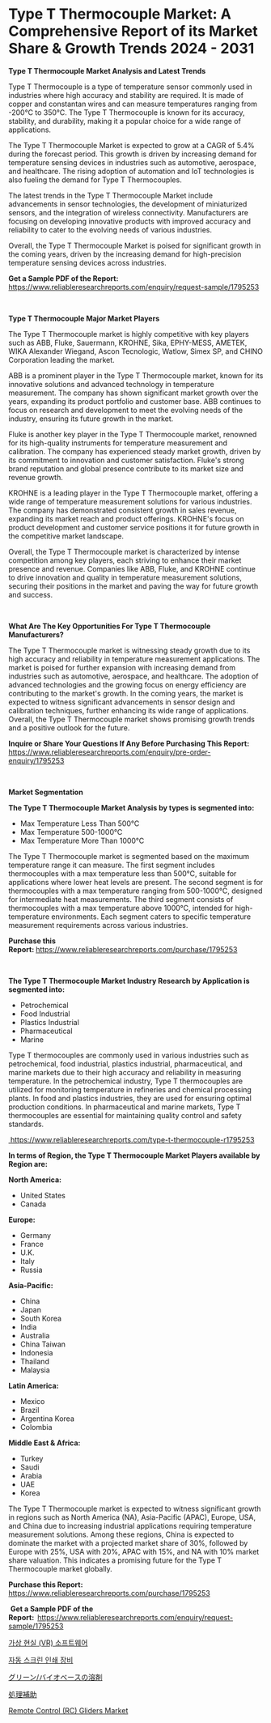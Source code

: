 <p><h1>Type T Thermocouple Market: A Comprehensive Report of its Market Share & Growth Trends 2024 - 2031</h1></p><p><strong>Type T Thermocouple Market Analysis and Latest Trends</strong></p>
<p><p>Type T Thermocouple is a type of temperature sensor commonly used in industries where high accuracy and stability are required. It is made of copper and constantan wires and can measure temperatures ranging from -200°C to 350°C. The Type T Thermocouple is known for its accuracy, stability, and durability, making it a popular choice for a wide range of applications.</p><p>The Type T Thermocouple Market is expected to grow at a CAGR of 5.4% during the forecast period. This growth is driven by increasing demand for temperature sensing devices in industries such as automotive, aerospace, and healthcare. The rising adoption of automation and IoT technologies is also fueling the demand for Type T Thermocouples.</p><p>The latest trends in the Type T Thermocouple Market include advancements in sensor technologies, the development of miniaturized sensors, and the integration of wireless connectivity. Manufacturers are focusing on developing innovative products with improved accuracy and reliability to cater to the evolving needs of various industries.</p><p>Overall, the Type T Thermocouple Market is poised for significant growth in the coming years, driven by the increasing demand for high-precision temperature sensing devices across industries.</p></p>
<p><strong>Get a Sample PDF of the Report:&nbsp;</strong> <a href="https://www.reliableresearchreports.com/enquiry/request-sample/1795253">https://www.reliableresearchreports.com/enquiry/request-sample/1795253</a></p>
<p>&nbsp;</p>
<p><strong>Type T Thermocouple Major Market Players</strong></p>
<p><p>The Type T Thermocouple market is highly competitive with key players such as ABB, Fluke, Sauermann, KROHNE, Sika, EPHY-MESS, AMETEK, WIKA Alexander Wiegand, Ascon Tecnologic, Watlow, Simex SP, and CHINO Corporation leading the market. </p><p>ABB is a prominent player in the Type T Thermocouple market, known for its innovative solutions and advanced technology in temperature measurement. The company has shown significant market growth over the years, expanding its product portfolio and customer base. ABB continues to focus on research and development to meet the evolving needs of the industry, ensuring its future growth in the market. </p><p>Fluke is another key player in the Type T Thermocouple market, renowned for its high-quality instruments for temperature measurement and calibration. The company has experienced steady market growth, driven by its commitment to innovation and customer satisfaction. Fluke's strong brand reputation and global presence contribute to its market size and revenue growth.</p><p>KROHNE is a leading player in the Type T Thermocouple market, offering a wide range of temperature measurement solutions for various industries. The company has demonstrated consistent growth in sales revenue, expanding its market reach and product offerings. KROHNE's focus on product development and customer service positions it for future growth in the competitive market landscape. </p><p>Overall, the Type T Thermocouple market is characterized by intense competition among key players, each striving to enhance their market presence and revenue. Companies like ABB, Fluke, and KROHNE continue to drive innovation and quality in temperature measurement solutions, securing their positions in the market and paving the way for future growth and success.</p></p>
<p>&nbsp;</p>
<p><strong>What Are The Key Opportunities For Type T Thermocouple Manufacturers?</strong></p>
<p><p>The Type T Thermocouple market is witnessing steady growth due to its high accuracy and reliability in temperature measurement applications. The market is poised for further expansion with increasing demand from industries such as automotive, aerospace, and healthcare. The adoption of advanced technologies and the growing focus on energy efficiency are contributing to the market's growth. In the coming years, the market is expected to witness significant advancements in sensor design and calibration techniques, further enhancing its wide range of applications. Overall, the Type T Thermocouple market shows promising growth trends and a positive outlook for the future.</p></p>
<p><strong>Inquire or Share Your Questions If Any Before Purchasing This Report:</strong> <a href="https://www.reliableresearchreports.com/enquiry/pre-order-enquiry/1795253">https://www.reliableresearchreports.com/enquiry/pre-order-enquiry/1795253</a></p>
<p>&nbsp;</p>
<p><strong>Market Segmentation</strong></p>
<p><strong>The Type T Thermocouple Market Analysis by types is segmented into:</strong></p>
<p><ul><li>Max Temperature Less Than 500℃</li><li>Max Temperature 500-1000℃</li><li>Max Temperature More Than 1000℃</li></ul></p>
<p><p>The Type T Thermocouple market is segmented based on the maximum temperature range it can measure. The first segment includes thermocouples with a max temperature less than 500℃, suitable for applications where lower heat levels are present. The second segment is for thermocouples with a max temperature ranging from 500-1000℃, designed for intermediate heat measurements. The third segment consists of thermocouples with a max temperature above 1000℃, intended for high-temperature environments. Each segment caters to specific temperature measurement requirements across various industries.</p></p>
<p><strong>Purchase this Report:&nbsp;</strong><a href="https://www.reliableresearchreports.com/purchase/1795253">https://www.reliableresearchreports.com/purchase/1795253</a></p>
<p>&nbsp;</p>
<p><strong>The Type T Thermocouple Market Industry Research by Application is segmented into:</strong></p>
<p><ul><li>Petrochemical</li><li>Food Industrial</li><li>Plastics Industrial</li><li>Pharmaceutical</li><li>Marine</li></ul></p>
<p><p>Type T thermocouples are commonly used in various industries such as petrochemical, food industrial, plastics industrial, pharmaceutical, and marine markets due to their high accuracy and reliability in measuring temperature. In the petrochemical industry, Type T thermocouples are utilized for monitoring temperature in refineries and chemical processing plants. In food and plastics industries, they are used for ensuring optimal production conditions. In pharmaceutical and marine markets, Type T thermocouples are essential for maintaining quality control and safety standards.</p></p>
<p><a href="https://www.reliableresearchreports.com/type-t-thermocouple-r1795253">&nbsp;https://www.reliableresearchreports.com/type-t-thermocouple-r1795253</a></p>
<p><strong>In terms of Region, the Type T Thermocouple Market Players available by Region are:</strong></p>
<p>
    <p> <strong> North America: </strong>
        <ul>
            <li>United States</li>
            <li>Canada</li>
        </ul>
        </p> 
    <p> <strong> Europe: </strong>
        <ul>
            <li>Germany</li>
            <li>France</li>
            <li>U.K.</li>
            <li>Italy</li>
            <li>Russia</li>
        </ul>
        </p> 
    <p> <strong> Asia-Pacific: </strong>
        <ul>
            <li>China</li>
            <li>Japan</li>
            <li>South Korea</li>
            <li>India</li>
            <li>Australia</li>
            <li>China Taiwan</li>
            <li>Indonesia</li>
            <li>Thailand</li>
            <li>Malaysia</li>
        </ul>
        </p> 
    <p> <strong> Latin America: </strong>
        <ul>
            <li>Mexico</li>
            <li>Brazil</li>
            <li>Argentina Korea</li>
            <li>Colombia</li>
        </ul>
        </p> 
    <p> <strong> Middle East & Africa: </strong>
        <ul>
            <li>Turkey</li>
            <li>Saudi</li>
            <li>Arabia</li>
            <li>UAE</li>
            <li>Korea</li>
        </ul>
    </p>
    </p>
<p><p>The Type T Thermocouple market is expected to witness significant growth in regions such as North America (NA), Asia-Pacific (APAC), Europe, USA, and China due to increasing industrial applications requiring temperature measurement solutions. Among these regions, China is expected to dominate the market with a projected market share of 30%, followed by Europe with 25%, USA with 20%, APAC with 15%, and NA with 10% market share valuation. This indicates a promising future for the Type T Thermocouple market globally.</p></p>
<p><strong>Purchase this Report: </strong><a href="https://www.reliableresearchreports.com/purchase/1795253">https://www.reliableresearchreports.com/purchase/1795253</a></p>
<p>&nbsp;<strong>Get a Sample PDF of the Report:&nbsp;&nbsp;</strong><a href="https://www.reliableresearchreports.com/enquiry/request-sample/1795253">https://www.reliableresearchreports.com/enquiry/request-sample/1795253</a></p>
<p><strong></strong></p>
<p><p><a href="https://github.com/naiemislamrayan2/Market-Research-Report-List-1/blob/main/1762245155467.md">가상 현실 (VR) 소프트웨어</a></p><p><a href="https://github.com/puputanisa684/Market-Research-Report-List-1/blob/main/8360674155468.md">자동 스크린 인쇄 장비</a></p><p><a href="https://github.com/TysonKub/Market-Research-Report-List-1/blob/main/7109730146567.md">グリーン/バイオベースの溶剤</a></p><p><a href="https://github.com/RaeJenkins1952/Market-Research-Report-List-1/blob/main/9158094146566.md">処理補助</a></p><p><a href="https://github.com/yoshih12/Market-Research-Report-List-3/blob/main/remote-control-rc-gliders-market.md">Remote Control (RC) Gliders Market</a></p></p>